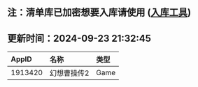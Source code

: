 ## 注：清单库已加密想要入库请使用 ([入库工具](https://github.com/BlankTMing/ManifestAutoUpdate/releases))

## 更新时间：2024-09-23 21:32:45
| AppID | 名称 | 类型  |
| :-------------------- | :----------------------------- | :----------- |
| 1913420 | 幻想曹操传2| Game |
